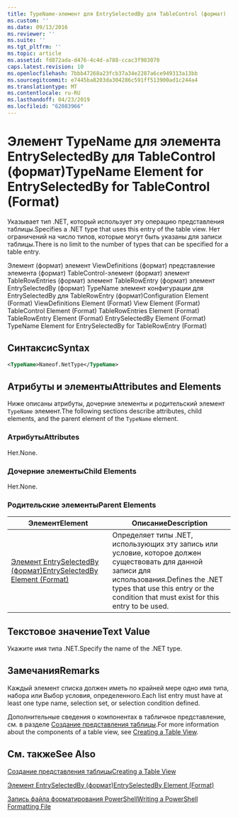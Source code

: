 ```yaml
---
title: TypeName-элемент для EntrySelectedBy для TableControl (формат) | Документация Майкрософт
ms.custom: ''
ms.date: 09/13/2016
ms.reviewer: ''
ms.suite: ''
ms.tgt_pltfrm: ''
ms.topic: article
ms.assetid: fd872ada-d476-4c4d-a788-ccac3f983070
caps.latest.revision: 10
ms.openlocfilehash: 7bbb47268a23fcb37a34e2287a6ce949313a13bb
ms.sourcegitcommit: e7445ba8203da304286c591ff513900ad1c244a4
ms.translationtype: MT
ms.contentlocale: ru-RU
ms.lasthandoff: 04/23/2019
ms.locfileid: "62083966"
---
```

# <a name="typename-element-for-entryselectedby-for-tablecontrol-format"></a><span data-ttu-id="69181-102">Элемент TypeName для элемента EntrySelectedBy для TableControl (формат)</span><span class="sxs-lookup"><span data-stu-id="69181-102">TypeName Element for EntrySelectedBy for TableControl (Format)</span></span>

<span data-ttu-id="69181-103">Указывает тип .NET, который использует эту операцию представления таблицы.</span><span class="sxs-lookup"><span data-stu-id="69181-103">Specifies a .NET type that uses this entry of the table view.</span></span> <span data-ttu-id="69181-104">Нет ограничений на число типов, которые могут быть указаны для записи таблицы.</span><span class="sxs-lookup"><span data-stu-id="69181-104">There is no limit to the number of types that can be specified for a table entry.</span></span>

<span data-ttu-id="69181-105">Элемент (формат) элемент ViewDefinitions (формат) представление элемента (формат) TableControl-элемент (формат) элемент TableRowEntries (формат) элемент TableRowEntry (формат) элемент EntrySelectedBy (формат) TypeName элемент конфигурации для EntrySelectedBy для TableRowEntry (формат)</span><span class="sxs-lookup"><span data-stu-id="69181-105">Configuration Element (Format) ViewDefinitions Element (Format) View Element (Format) TableControl Element (Format) TableRowEntries Element (Format) TableRowEntry Element (Format) EntrySelectedBy Element (Format) TypeName Element for EntrySelectedBy for TableRowEntry (Format)</span></span>

## <a name="syntax"></a><span data-ttu-id="69181-106">Синтаксис</span><span class="sxs-lookup"><span data-stu-id="69181-106">Syntax</span></span>

```xml
<TypeName>Nameof.NetType</TypeName>
```

## <a name="attributes-and-elements"></a><span data-ttu-id="69181-107">Атрибуты и элементы</span><span class="sxs-lookup"><span data-stu-id="69181-107">Attributes and Elements</span></span>

<span data-ttu-id="69181-108">Ниже описаны атрибуты, дочерние элементы и родительский элемент `TypeName` элемент.</span><span class="sxs-lookup"><span data-stu-id="69181-108">The following sections describe attributes, child elements, and the parent element of the `TypeName` element.</span></span>

### <a name="attributes"></a><span data-ttu-id="69181-109">Атрибуты</span><span class="sxs-lookup"><span data-stu-id="69181-109">Attributes</span></span>

<span data-ttu-id="69181-110">Нет.</span><span class="sxs-lookup"><span data-stu-id="69181-110">None.</span></span>

### <a name="child-elements"></a><span data-ttu-id="69181-111">Дочерние элементы</span><span class="sxs-lookup"><span data-stu-id="69181-111">Child Elements</span></span>

<span data-ttu-id="69181-112">Нет.</span><span class="sxs-lookup"><span data-stu-id="69181-112">None.</span></span>

### <a name="parent-elements"></a><span data-ttu-id="69181-113">Родительские элементы</span><span class="sxs-lookup"><span data-stu-id="69181-113">Parent Elements</span></span>

|<span data-ttu-id="69181-114">Элемент</span><span class="sxs-lookup"><span data-stu-id="69181-114">Element</span></span>|<span data-ttu-id="69181-115">Описание</span><span class="sxs-lookup"><span data-stu-id="69181-115">Description</span></span>|
|-------------|-----------------|
|[<span data-ttu-id="69181-116">Элемент EntrySelectedBy (формат)</span><span class="sxs-lookup"><span data-stu-id="69181-116">EntrySelectedBy Element (Format)</span></span>](./entryselectedby-element-for-tablerowentry-for-tablecontrol-format.md)|<span data-ttu-id="69181-117">Определяет типы .NET, использующих эту запись или условие, которое должен существовать для данной записи для использования.</span><span class="sxs-lookup"><span data-stu-id="69181-117">Defines the .NET types that use this entry or the condition that must exist for this entry to be used.</span></span>|

## <a name="text-value"></a><span data-ttu-id="69181-118">Текстовое значение</span><span class="sxs-lookup"><span data-stu-id="69181-118">Text Value</span></span>

<span data-ttu-id="69181-119">Укажите имя типа .NET.</span><span class="sxs-lookup"><span data-stu-id="69181-119">Specify the name of the .NET type.</span></span>

## <a name="remarks"></a><span data-ttu-id="69181-120">Замечания</span><span class="sxs-lookup"><span data-stu-id="69181-120">Remarks</span></span>

<span data-ttu-id="69181-121">Каждый элемент списка должен иметь по крайней мере одно имя типа, набора или Выбор условия, определенного.</span><span class="sxs-lookup"><span data-stu-id="69181-121">Each list entry must have at least one type name, selection set, or selection condition defined.</span></span>

<span data-ttu-id="69181-122">Дополнительные сведения о компонентах в табличное представление, см. в разделе [Создание представления таблицы](./creating-a-table-view.md).</span><span class="sxs-lookup"><span data-stu-id="69181-122">For more information about the components of a table view, see [Creating a Table View](./creating-a-table-view.md).</span></span>

## <a name="see-also"></a><span data-ttu-id="69181-123">См. также</span><span class="sxs-lookup"><span data-stu-id="69181-123">See Also</span></span>

[<span data-ttu-id="69181-124">Создание представления таблицы</span><span class="sxs-lookup"><span data-stu-id="69181-124">Creating a Table View</span></span>](./creating-a-table-view.md)

[<span data-ttu-id="69181-125">Элемент EntrySelectedBy (формат)</span><span class="sxs-lookup"><span data-stu-id="69181-125">EntrySelectedBy Element (Format)</span></span>](./entryselectedby-element-for-tablerowentry-for-tablecontrol-format.md)

[<span data-ttu-id="69181-126">Запись файла форматирования PowerShell</span><span class="sxs-lookup"><span data-stu-id="69181-126">Writing a PowerShell Formatting File</span></span>](./writing-a-powershell-formatting-file.md)
